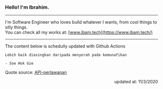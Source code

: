 <h3>Hello! I'm Ibrahim.</h3>

---

I'm Software Engineer who loves build whatever I wants, from cool things to silly things. <br>
You can check all my works at: [www.ibam.tech](https://www.ibam.tech/)

---

The content below is schedully updated with Github Actions

    Lebih baik diasingkan daripada menyerah pada kemunafikan

    - Soe Hok Gie

Quote source: [API-perlawanan](https://github.com/ibamibrhm/api-perlawanan)

<div dir="rtl">
updated at: 11/3/2020
</div>